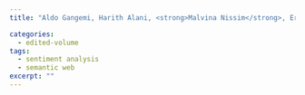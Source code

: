 ```yaml
---
title: "Aldo Gangemi, Harith Alani, <strong>Malvina Nissim</strong>, Erik Cambria, Diego Reforgiato Recupero, Vitaveska Lanfranchi, and Tomi Kauppinen (eds.). <em>SSA-SMILE 2014, Joint Proceedings of SSA 2014 and SMILE 2014</em>, CEUR Workshop Proceedings, Vol-1329. 2014."

categories: 
  - edited-volume
tags:
  - sentiment analysis
  - semantic web
excerpt: ""
---
```




